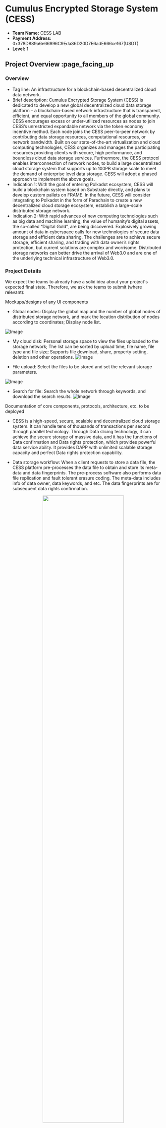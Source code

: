 # Cumulus Encrypted Storage System (CESS)

- **Team Name:** CESS LAB
- **Payment Address:** 0x378D889a6e66996C9Eda86D20D7E6adE666ce167(USDT)
- **Level:** 1

## Project Overview :page_facing_up

### Overview

- Tag line: An infrastructure for a blockchain-based decentralized cloud data network.
- Brief description: Cumulus Encrypted Storage System (CESS) is dedicated to develop a new global decentralized cloud data storage platform – a blockchain-based network infrastructure that is transparent, efficient, and equal opportunity to all members of the global community. CESS encourages excess or under-utilized resources as nodes to join CESS’s unrestricted expandable network via the token economy incentive method. Each node joins the CESS peer-to-peer network by contributing data storage resources, computational resources, or network bandwidth. Built on our state-of-the-art virtualization and cloud computing technologies, CESS organizes and manages the participating resources providing clients with secure, high performance, and boundless cloud data storage services. Furthermore, the CESS protocol enables interconnection of network nodes, to build a large decentralized cloud storage system that supports up to 100PB storage scale to meet the demand of enterprise level data storage. CESS will adopt a phased approach to implement the above goals.
- Indication 1: With the goal of entering Polkadot ecosystem, CESS will build a blockchain system based on Substrate directly, and plans to develop custom pallets on FRAME. In the future, CESS will consider integrating to Polkadot in the form of Parachain to create a new decentralized cloud storage ecosystem, establish a large-scale distributed storage network.
- Indication 2: With rapid advances of new computing technologies such as big data and machine learning, the value of humanity’s digital assets, the so-called “Digital Gold”, are being discovered. Explosively growing amount of data in cyberspace calls for new technologies of secure data storage and efficient data sharing. The challenges are to achieve secure storage, efficient sharing, and trading with data owner’s rights protection, but current solutions are complex and worrisome. Distributed storage networks can better drive the arrival of Web3.0 and are one of the underlying technical infrastructure of Web3.0.

### Project Details

We expect the teams to already have a solid idea about your project's expected final state. Therefore, we ask the teams to submit (where relevant):

Mockups/designs of any UI components

- Global nodes: Display the global map and the number of global nodes of distributed storage network, and mark the location distribution of nodes according to coordinates; Display node list.

![Image](https://raw.githubusercontent.com/Cumulus2021/W3F-illustration/main/img1.png)

- My cloud disk: Personal storage space to view the files uploaded to the storage network; The list can be sorted by upload time, file name, file type and file size; Supports file download, share, property setting, deletion and other operations.
![Image](https://raw.githubusercontent.com/Cumulus2021/W3F-illustration/main/img2.png)

- File upload: Select the files to be stored and set the relevant storage parameters.

![Image](https://raw.githubusercontent.com/Cumulus2021/W3F-illustration/main/img3.png)

- Search for file: Search the whole network through keywords, and download the search results.
![Image](https://raw.githubusercontent.com/Cumulus2021/W3F-illustration/main/img4.png)

Documentation of core components, protocols, architecture, etc. to be deployed

- CESS is a high-speed, secure, scalable and decentralized cloud storage system. It can handle tens of thousands of transactions per second through parallel technology. Through Data slicing technology, it can achieve the secure storage of massive data, and it has the functions of Data confirmation and Data rights protection, which provides powerful data service ability. It provides DAPP with unlimited scalable storage capacity and perfect Data rights protection capability.

- Data storage workflow: When a client requests to store a data file, the CESS platform pre-processes the data file to obtain and store its meta-data and data fingerprints. The pre-process software also performs data file replication and fault tolerant erasure coding. The meta-data includes info of data owner, data keywords, and etc. The data fingerprints are for subsequent data rights confirmation.

<div align="center"><img width="72%" height="72%" src="https://raw.githubusercontent.com/Cumulus2021/W3F-illustration/main/img5.png"/></div>

- CESS client-platform interactions: A typical CESS data client and platform interaction flow is as follows: first, a data storage client interrogates CESS chain to get current storage price. The client then places an order for his/her data file via extrinsics on blockchain. Once the payment is made and order is approved, the client then uploads the data file using API provided by CESS platform. The data file is not directly uploaded to storage nodes, instead it is uploaded to a CESS storage scheduling node. The scheduling nodes are the ones with secure hardware environment (Trusted Execution Environment or TEE) and the data file will be pre-processed, encrypted, and sharded. Finally, the scheduling node distributes data segments to storage nodes to store. CESS storage miners do not make deal directly with clients, and they get rewarded from CESS system by providing storage space. Miners’ storage resources are uniformly managed by CESS system, which fairly distributes data files. Miners have the responsibility to maintain the integrity of clients’ data. Any malicious behavior will be punished (CESS token deduction).

<div align="center"><img width="65%" height="65%" src="https://raw.githubusercontent.com/Cumulus2021/W3F-illustration/main/img6.png"/></div>

- Overall system architecture: CESS adopts a layered and loosely coupled system architecture, which is divided into blockchain service layer, distributed storage resource layer, distributed content delivery layer and application layer.

<div align="center"><img width="68%" height="68%" src="https://raw.githubusercontent.com/Cumulus2021/W3F-illustration/main/img7.png"/></div>

- CESS MDRC mechanism workflow: CESS have designed a unique **Multi-format Data Rights Confirmation Mechanism (MDRC)**, which extracts data fingerprint from each data file to generate data certificate ID. By comparing similarities between data fingerprints, the system identifies data lineages of data files, and may take appropriate actions to prevent possible violations, and to provide strong evidences for owners’ data rights protection.

<div align="center"><img width="68%" height="68%" src="https://raw.githubusercontent.com/Cumulus2021/W3F-illustration/main/img8.png"/></div>

### Ecosystem Fit

CESS is a distributed cloud data network with user friendly ledgers, novel consensus mechanism, multiple data authenticity proof schemes, and reliable network infrastructure. CESS offers data storage service with the advantages of low cost, privacy protection, security and robustness. With the implementation of CESS data confirmation and proxy re-encryption technology, CESS provides Web3.0 clients and DAPPs with trustworthy, secure and reliable data rights protection.

Compared to the similar projects in the Polkadot ecosystem including Ocean, DataHighway and Bluzelle, CESS storage service features:

- Encrypted data storage
- Multiple copies (3 copies by default, more upon request)
- Sharded and distributed on multiple nodes
- Highly scalable storage space
- Transactions secured by CESS blockchain
- Data rights protection for data owners
- Competitive cost

## Team :busts_in_silhouette

### Team members

- Joseph Li
- Jinghong Zeng

### Contact

- **Contact Name:** Jessie Dai
- **Contact Email:** jessie@cess.cloud
- **Website:** <http://cess.cloud>

### Legal Structure

- **Registered Address:** 22 St Leonard's Ave, Lostock, Bolton BL6 4JE, England
- **Registered Legal Entity:** Paul David Humphreys

### Team's experience

- Team CESS

CESS technical team members have an affluent understanding of technology and have been involved in internationally renowned cloud storage companies as essential technical development members.

The background of our team members includes but not limited to cloud computing and storage, involved in cloud related PaaS and SaaS products research and development; unique insights into the network development, cryptography algorithm implementation, and performance optimization; comprehensive knowledge of public chain and played a major role in the development of public chain focusing on the delivery of commercial applications.

For the past two years, CESS core team members have been developing and building a stable decentralized cloud storage service atop the distributed resources to surmount the security risks presented in the current centralized storage platform. The members are working in the UK, China, and India locations with the commitment creating a decentralized cloud storage data network for commercial use.

- Joseph Li

Joseph Li brings to our operations 24 years of experiences as a Principal Network Engineer managing and supporting large-scale networks on a global scale. Amongst Joseph’s numerous achievements was the IP infrastructure conversion for a network of over 900 nodes and his major accomplishments within the field of VPN.

- Jinghong Zeng

Jinghong Zeng served more than 20 years with a global telecommunications cooperation as a Senior System Architect and Software Engineer, she has proven skills in data warehousing, data processing within distributed systems and a solid understanding of Blockchain.

### Team Code Repos

- <https://github.com/Cumulus2021/CumulusSystem>
- <https://github.com/Cumulus2021/Whitepaper>

## Development Roadmap :nut_and_bolt

### Overview

- **Total Estimated Duration:** 4 months
- **Full-Time Equivalent (FTE):**  2
- **Total Costs:** 8,000 USD

### Milestone 1: Implement Substrate Modules

- **Estimated Duration:** 2 months
- **FTE:**  2
- **Costs:** 4,000 USD

| Number | Deliverable | Specification |
| -----: | ----------- | ------------- |
| 0a. | License | Apache 2.0 / MIT / Unlicense |
| 0b. | Documentation | We will provide both inline documentation of the code and a basic tutorial that explains how a user can running substrate to support storage service. |
| 0c. | Testing Guide | Core functions will be fully covered by unit tests to ensure functionality and robustness. In the guide, we will describe how to run these tests. |
| 0d. | Article/Tutorial | We will publish an article and a tutorial that explains the work done as part of the grant. |
| 1a. | Substrate module: Files Bank | We will create a Substrate module that will generate file's tag information based on the user's subscription. |  
| 1b. | Substrate module: Files Map | We will create a Substrate module that will allow users to query file storage path. |  
| 1c. | Substrate module: Storage Miner | We will create a Substrate module that will process and upload user data, and support Integrity verification. |  
| 2. | Docker | We will provide a dockerfile to demonstrate the full functionality of our chain. |

### Milestone 2: Implement Storage Mining

- **Estimated Duration:** 1 month
- **FTE:**  2
- **Costs:** 2,000 USD

| Number | Deliverable | Specification |
| -----: | ----------- | ------------- |
| 0a. | License | Apache 2.0 |
| 0b. | Documentation | We will provide both inline documentation of the code and a basic tutorial that explains how proof of storage service works. |
| 0c. | Testing Guide | The code will have unit-test coverage (min. 80%) to ensure functionality and robustness. In the guide we will describe how to run these tests. |
| 0d. | Article/Tutorial | We will publish an article and a tutorial that explains the work done as part of the grant. |
| 1a. | Stacked DRG Library | We will create a library for proving and verifying transactions, compatible with the substrate pallet. |  
| 1b. | zk-SNARK proofs | We will implement the algorithm to process the proof results from stacked DRG library. |
| 2. | Substrate module: Segment Book | Develop pallet implement function of storage mining. |
| 3. | Miner Client | Interactive with pallet for storage mining to implement mining supporting services. |

### Milestone 3: Implement and Integrate CESS Applications

- **Estimated Duration:** 1 month
- **FTE:**  2
- **Costs:** 2,000 USD

| Number | Deliverable | Specification |
| -----: | ----------- | ------------- |
| 0a. | License | Apache 2.0 |
| 0b. | Documentation | We will provide an application manual and a basic tutorial that introduces the functions of clients. |
| 0c. | Testing Guide | Core functions will be fully covered by unit tests to ensure functionality and robustness. |
| 0d. | Article/Tutorial | We will publish an article and a tutorial that explains the work done as part of the grant. |
| 1. | Cryptographic modules | We will implement the cryptographic modules including inner product functional encryption and the associated zero-knowledge proof for storage proof. |  
| 2. | UI Modules | We will design a user-friendly UI that supports both PC and mobile. |
| 3. | File processing | We provide abundant file operation services, including file upload, download, share, delete, etc. |
| 4. | Benchmark | Perform unit tests on the individual algorithms to ensure system safety. |
| 5. | Docker | We will provide a dockerfile to demonstrate the full functionality of our chain. |

## Future Plans

We will continue to improve the substrate-based CESS blockchain and provide reusable modules for the substrate FRAME. The next phase of our project is to implement CESS  protocol for decentralized cloud on-chain data sharing platform.

## Additional Information :heavy_plus_sign

**How did you hear about the Grants Program?** We have heard from Parity Asia.

**What work has been done already?** We have already implemented a design prototype and pilot test system.

**Have you ever applied for other grants?** We have not applied for any other grants so far.
